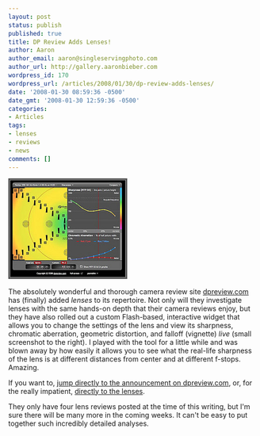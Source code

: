 ```yaml
---
layout: post
status: publish
published: true
title: DP Review Adds Lenses!
author: Aaron
author_email: aaron@singleservingphoto.com
author_url: http://gallery.aaronbieber.com
wordpress_id: 170
wordpress_url: /articles/2008/01/30/dp-review-adds-lenses/
date: '2008-01-30 08:59:36 -0500'
date_gmt: '2008-01-30 12:59:36 -0500'
categories:
- Articles
tags:
- lenses
- reviews
- news
comments: []
---
```

[![](/wp-content/uploads/2011/12/2230002043_2604313044_m.jpg "Interactive lens widget")](/wp-content/uploads/2011/12/2230002043_2604313044_m.jpg)

The absolutely wonderful and thorough camera review site
[dpreview.com](http://www.dpreview.com) has (finally) added _lenses_ to
its repertoire. Not only will they investigate lenses with the same
hands-on depth that their camera reviews enjoy, but they have also
rolled out a custom Flash-based, interactive widget that allows you to
change the settings of the lens and view its sharpness, chromatic
aberration, geometric distortion, and falloff (vignette) _live_ (small
screenshot to the right). I played with the tool for a little while and
was blown away by how easily it allows you to see what the real-life
sharpness of the lens is at different distances from center and at
different f-stops. Amazing.

If you want to,
[jump directly to the announcement on dpreview.com](http://www.dpreview.com/news/0801/08012913dpreviewlensreviews.asp),
or, for the really impatient,
[directly to the lenses](http://www.dpreview.com/lensreviews/).

They only have four lens reviews posted at the time of this writing, but
I'm sure there will be many more in the coming weeks. It can't be easy
to put together such incredibly detailed analyses.
